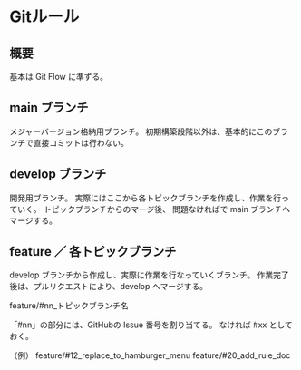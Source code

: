 # Gitルール

## 概要
基本は Git Flow に準ずる。

## main ブランチ
メジャーバージョン格納用ブランチ。
初期構築段階以外は、基本的にこのブランチで直接コミットは行わない。

## develop ブランチ
開発用ブランチ。
実際にはここから各トピックブランチを作成し、作業を行っていく。
トピックブランチからのマージ後、
問題なければで main ブランチへマージする。

## feature ／ 各トピックブランチ
develop ブランチから作成し、実際に作業を行なっていくブランチ。
作業完了後は、プルリクエストにより、develop へマージする。

feature/#nn_トピックブランチ名

「#nn」の部分には、GitHubの Issue 番号を割り当てる。
なければ #xx としておく。

（例）
feature/#12_replace_to_hamburger_menu
feature/#20_add_rule_doc


